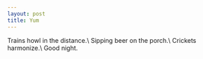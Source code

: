 ```yaml
---
layout: post
title: Yum
---
```

Trains howl in the distance.\\
Sipping beer on the porch.\\
Crickets harmonize.\\
Good night.
